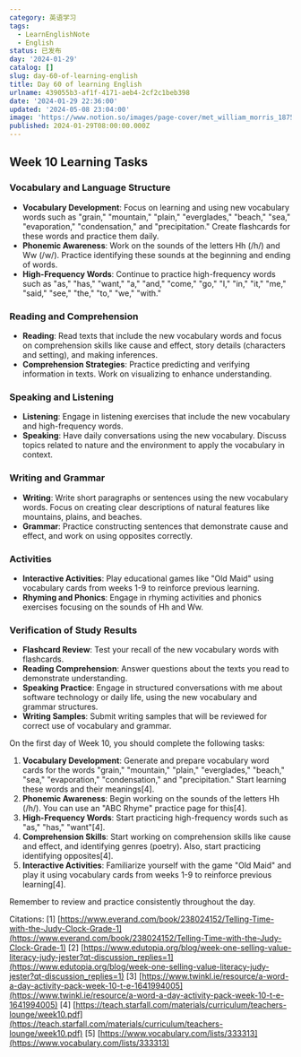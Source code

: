 ```yaml
---
category: 英语学习
tags:
  - LearnEnglishNote
  - English
status: 已发布
day: '2024-01-29'
catalog: []
slug: day-60-of-learning-english
title: Day 60 of learning English
urlname: 439055b3-af1f-4171-aeb4-2cf2c1beb398
date: '2024-01-29 22:36:00'
updated: '2024-05-08 23:04:00'
image: 'https://www.notion.so/images/page-cover/met_william_morris_1875.jpg'
published: 2024-01-29T08:00:00.000Z
---
```


## Week 10 Learning Tasks


### Vocabulary and Language Structure

- **Vocabulary Development**: Focus on learning and using new vocabulary words such as "grain," "mountain," "plain," "everglades," "beach," "sea," "evaporation," "condensation," and "precipitation." Create flashcards for these words and practice them daily.
- **Phonemic Awareness**: Work on the sounds of the letters Hh (/h/) and Ww (/w/). Practice identifying these sounds at the beginning and ending of words.
- **High-Frequency Words**: Continue to practice high-frequency words such as "as," "has," "want," "a," "and," "come," "go," "I," "in," "it," "me," "said," "see," "the," "to," "we," "with."

### Reading and Comprehension

- **Reading**: Read texts that include the new vocabulary words and focus on comprehension skills like cause and effect, story details (characters and setting), and making inferences.
- **Comprehension Strategies**: Practice predicting and verifying information in texts. Work on visualizing to enhance understanding.

### Speaking and Listening

- **Listening**: Engage in listening exercises that include the new vocabulary and high-frequency words.
- **Speaking**: Have daily conversations using the new vocabulary. Discuss topics related to nature and the environment to apply the vocabulary in context.

### Writing and Grammar

- **Writing**: Write short paragraphs or sentences using the new vocabulary words. Focus on creating clear descriptions of natural features like mountains, plains, and beaches.
- **Grammar**: Practice constructing sentences that demonstrate cause and effect, and work on using opposites correctly.

### Activities

- **Interactive Activities**: Play educational games like "Old Maid" using vocabulary cards from weeks 1-9 to reinforce previous learning.
- **Rhyming and Phonics**: Engage in rhyming activities and phonics exercises focusing on the sounds of Hh and Ww.

### Verification of Study Results

- **Flashcard Review**: Test your recall of the new vocabulary words with flashcards.
- **Reading Comprehension**: Answer questions about the texts you read to demonstrate understanding.
- **Speaking Practice**: Engage in structured conversations with me about software technology or daily life, using the new vocabulary and grammar structures.
- **Writing Samples**: Submit writing samples that will be reviewed for correct use of vocabulary and grammar.

On the first day of Week 10, you should complete the following tasks:

1. **Vocabulary Development**: Generate and prepare vocabulary word cards for the words "grain," "mountain," "plain," "everglades," "beach," "sea," "evaporation," "condensation," and "precipitation." Start learning these words and their meanings[4].
2. **Phonemic Awareness**: Begin working on the sounds of the letters Hh (/h/). You can use an "ABC Rhyme" practice page for this[4].
3. **High-Frequency Words**: Start practicing high-frequency words such as "as," "has," "want"[4].
4. **Comprehension Skills**: Start working on comprehension skills like cause and effect, and identifying genres (poetry). Also, start practicing identifying opposites[4].
5. **Interactive Activities**: Familiarize yourself with the game "Old Maid" and play it using vocabulary cards from weeks 1-9 to reinforce previous learning[4].

Remember to review and practice consistently throughout the day.


Citations:
[1] [https://www.everand.com/book/238024152/Telling-Time-with-the-Judy-Clock-Grade-1](https://www.everand.com/book/238024152/Telling-Time-with-the-Judy-Clock-Grade-1)
[2] [https://www.edutopia.org/blog/week-one-selling-value-literacy-judy-jester?qt-discussion_replies=1](https://www.edutopia.org/blog/week-one-selling-value-literacy-judy-jester?qt-discussion_replies=1)
[3] [https://www.twinkl.ie/resource/a-word-a-day-activity-pack-week-10-t-e-1641994005](https://www.twinkl.ie/resource/a-word-a-day-activity-pack-week-10-t-e-1641994005)
[4] [https://teach.starfall.com/materials/curriculum/teachers-lounge/week10.pdf](https://teach.starfall.com/materials/curriculum/teachers-lounge/week10.pdf)
[5] [https://www.vocabulary.com/lists/333313](https://www.vocabulary.com/lists/333313)

